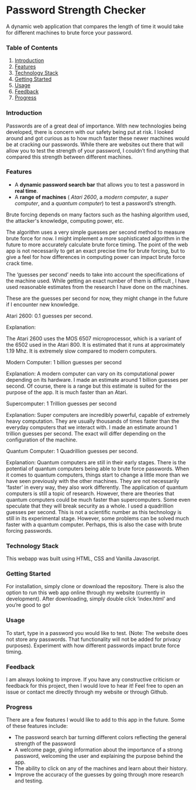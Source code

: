 # Password Strength Checker

A dynamic web application that compares the length of time it would take for different machines to brute force your password. 

### Table of Contents
1. [Introduction](#Introduction) <a name="Introduction"/>
2. [Features](#Features) <a name="Features"/>
3. [Technology Stack](#TechnologyStack) <a name="TechnologyStack"/>
4. [Getting Started](#GettingStarted) <a name="GettingStarted"/>
5. [Usage](#Usage) <a name="Usage"/>
6. [Feedback](#Feedback) <a name="Feedback"/>
7. [Progress](#Progress) <a name="Progress"/>

### Introduction 


Passwords are of a great deal of importance. With new technologies being developed, there is concern with our safety being put at risk. I looked around and got curious as to how much faster these newer machines would be at cracking our passwords. While there are websites out there that will allow you to test the strength of your password, I couldn’t find anything that compared this strength between different machines. 

### Features
- A **dynamic password search bar** that allows you to test a password in **real time**.
- A **range of machines** ( *Atari 2600*, a *modern computer*, a *super computer*, and a *quantum computer*) to test a password’s strength.

Brute forcing depends on many factors such as the hashing algorithm used, the attacker's knowledge, computing power, etc. 

The algorithm uses a very simple guesses per second method to measure brute force for now. I might implement a more sophisticated algorithm in the future to more accurately calculate brute force timing. The point of the web app is not necessarily to get an exact precise time for brute forcing, but to give a feel for how differences in computing power can impact brute force crack time.

The ‘guesses per second’ needs to take into account the specifications of the machine used. While getting an exact number of them is difficult , I have used reasonable estimates from the research I have done on the machines. 

These are the guesses per second for now, they might change in the future if I encounter new knowledge.

Atari 2600: 0.1 guesses per second.

Explanation: 

The Atari 2600 uses the MOS 6507 microprocessor, which is a variant of the 6502 used in the Atari 800. It is estimated that it runs at approximately 1.19 Mhz. It is extremely slow compared to modern computers. 

Modern Computer: 1 billion guesses per second

Explanation: A modern computer can vary on its computational power depending on its hardware. I made an estimate around 1 billion guesses per second. Of course, there is a range but this estimate is suited for the purpose of the app. It is much faster than an Atari. 

Supercomputer: 1 Trillion guesses per second

Explanation: Super computers are incredibly powerful, capable of extremely heavy computation. They are usually thousands of times faster than the everyday computers that we interact with. I made an estimate around 1 trillion guesses per second. The exact will differ depending on the configuration of the machine. 

Quantum Computer: 1 Quadrillion guesses per second.

Explanation: Quantum computers are still in their early stages. There is the potential of quantum computers being able to brute force passwords. When it comes to quantum computers, things start to change a little more than we have seen previously with the other machines. They are not necessarily ‘faster’ in every way, they also work differently. The application of quantum computers is still a topic of research. However, there are theories that quantum computers could be much faster than supercomputers. Some even speculate that they will break security as a whole. I used a quadrillion guesses per second. This is not a scientific number as this technology is still in its experimental stage. However, some problems can be solved much faster with a quantum computer. Perhaps, this is also the case with brute forcing passwords. 



### Technology Stack

This webapp was built using HTML, CSS and Vanilla Javascript. 


### Getting Started

For installation, simply clone or download the repository. There is also the option to run this web app online through my website (currently in development). After downloading, simply double click ‘index.html’ and you’re good to go!


### Usage

To start, type in a password you would like to test. (Note: The website does not store any passwords. That functionality will not be added for privacy purposes). Experiment with how different passwords impact brute force timing. 

### Feedback

I am always looking to improve. If you have any constructive criticism or feedback for this project, then I would love to hear it! Feel free to open an issue or contact me directly through my website or through Github.

### Progress

There are a few features I would like to add to this app in the future. Some of these features include:

- The password search bar turning different colors reflecting the general strength of the password 
- A welcome page, giving information about the importance of a strong password, welcoming the user and explaining the purpose behind the app. 
- The ability to click on any of the machines and learn about their history.
- Improve the accuracy of the guesses by going through more research and testing. 


